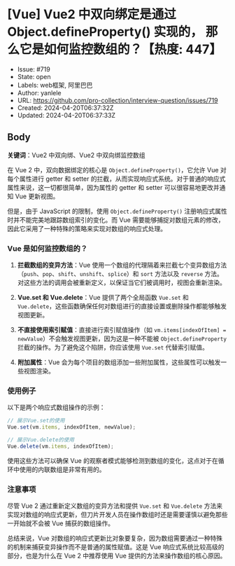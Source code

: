 # [Vue] Vue2 中双向绑定是通过 Object.defineProperty() 实现的， 那么它是如何监控数组的？【热度: 447】

- Issue: #719
- State: open
- Labels: web框架, 阿里巴巴
- Author: yanlele
- URL: https://github.com/pro-collection/interview-question/issues/719
- Created: 2024-04-20T06:37:32Z
- Updated: 2024-04-20T06:37:33Z

## Body

**关键词**：Vue2 中双向绑、Vue2 中双向绑监控数组

在 Vue 2 中，双向数据绑定的核心是 `Object.defineProperty()`，它允许 Vue 对每个属性进行 getter 和 setter 的拦截，从而实现响应式系统。对于普通的响应式属性来说，这一切都很简单，因为属性的 getter 和 setter 可以很容易地更改并通知 Vue 更新视图。

但是，由于 JavaScript 的限制，使用 `Object.defineProperty()` 注册响应式属性时并不能完美地跟踪数组索引的变化。而 Vue 需要能够捕捉对数组元素的修改，因此它采用了一种特殊的策略来实现对数组的响应式处理。

### Vue 是如何监控数组的？

1. **拦截数组的变异方法**：Vue 使用一个数组的代理隔着来拦截七个变异数组方法（`push`、`pop`、`shift`、`unshift`、`splice`）和 `sort` 方法以及 `reverse` 方法。对这些方法的调用会被重新定义，以保证当它们被调用时，视图会重新渲染。

2. **Vue.set 和 Vue.delete**：Vue 提供了两个全局函数 `Vue.set` 和 `Vue.delete`，这些函数确保任何对数组进行的直接设置或删除操作都能够触发视图更新。

3. **不直接使用索引赋值**：直接进行索引赋值操作（如 `vm.items[indexOfItem] = newValue`）不会触发视图更新，因为这是一种不能被 `Object.defineProperty` 拦截的操作。为了避免这个陷阱，你应该使用 `Vue.set` 代替索引赋值。

4. **附加属性**：Vue 会为每个项目的数组添加一些附加属性，这些属性可以触发一些视图渲染。

### 使用例子

以下是两个响应式数组操作的示例：

```javascript
// 展示Vue.set的使用
Vue.set(vm.items, indexOfItem, newValue);

// 展示Vue.delete的使用
Vue.delete(vm.items, indexOfItem);
```

使用这些方法可以确保 Vue 的观察者模式能够检测到数组的变化，这点对于在循环中使用的内联数组是非常有用的。

### 注意事项

尽管 Vue 2 通过重新定义数组的变异方法和提供 `Vue.set` 和 `Vue.delete` 方法来实现对数组的响应式更新，但刀片开发人员在操作数组时还是需要谨慎以避免那些一开始就不会被 Vue 捕获的数组操作。

总结来说，Vue 对数组的响应式更新比对象要复杂，因为数组需要通过一种特殊的机制来捕获变异操作而不是普通的属性赋值。这是 Vue 响应式系统比较高级的部分，也是为什么在 Vue 2 中推荐使用 Vue 提供的方法来操作数组的核心原因。

